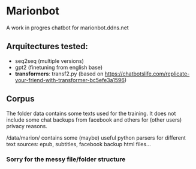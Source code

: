 # Marionbot

A work in progres chatbot for marionbot.ddns.net

## Arquitectures tested:

+ seq2seq (multiple versions)
+ gpt2 (finetuning from english base)
+ **transformers**: transf2.py (based on https://chatbotslife.com/replicate-your-friend-with-transformer-bc5efe3a1596)

## Corpus

The folder data contains some texts used for the training. It does not include some chat backups from facebook and others for (other users) privacy reasons.

/data/marion/ contains some (maybe) useful python parsers for different text sources: epub, subtitles, facebook backup html files...

### Sorry for the messy file/folder structure
